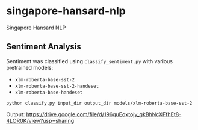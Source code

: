 # singapore-hansard-nlp
Singapore Hansard NLP

## Sentiment Analysis

Sentiment was classified using `classify_sentiment.py` with various pretrained
models:

* `xlm-roberta-base-sst-2`
* `xlm-roberta-base-sst-2-handeset`
* `xlm-roberta-base-handeset`

```
python classify.py input_dir output_dir models/xlm-roberta-base-sst-2
```

Output:
https://drive.google.com/file/d/196quEqxtojy_gkBhNcXFfhEt8-4LOR0K/view?usp=sharing
